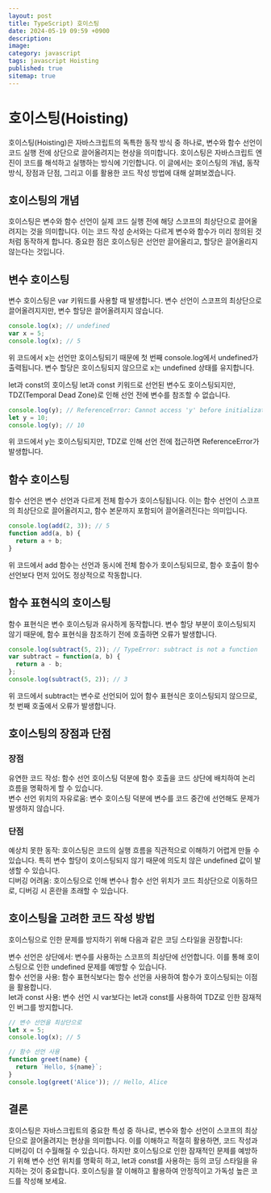 ```yaml
---
layout: post
title: TypeScript) 호이스팅
date: 2024-05-19 09:59 +0900
description: 
image: 
category: javascript
tags: javascript Hoisting
published: true
sitemap: true
---
```


# 호이스팅(Hoisting)
호이스팅(Hoisting)은 자바스크립트의 독특한 동작 방식 중 하나로, 변수와 함수 선언이 코드 실행 전에 상단으로 끌어올려지는 현상을 의미합니다. 호이스팅은 자바스크립트 엔진이 코드를 해석하고 실행하는 방식에 기인합니다. 이 글에서는 호이스팅의 개념, 동작 방식, 장점과 단점, 그리고 이를 활용한 코드 작성 방법에 대해 살펴보겠습니다.

## 호이스팅의 개념
호이스팅은 변수와 함수 선언이 실제 코드 실행 전에 해당 스코프의 최상단으로 끌어올려지는 것을 의미합니다. 이는 코드 작성 순서와는 다르게 변수와 함수가 미리 정의된 것처럼 동작하게 합니다. 중요한 점은 호이스팅은 선언만 끌어올리고, 할당은 끌어올리지 않는다는 것입니다.

## 변수 호이스팅
변수 호이스팅은 var 키워드를 사용할 때 발생합니다. 변수 선언이 스코프의 최상단으로 끌어올려지지만, 변수 할당은 끌어올려지지 않습니다.

```javascript
console.log(x); // undefined
var x = 5;
console.log(x); // 5
```
위 코드에서 x는 선언만 호이스팅되기 때문에 첫 번째 console.log에서 undefined가 출력됩니다. 변수 할당은 호이스팅되지 않으므로 x는 undefined 상태를 유지합니다.

let과 const의 호이스팅
let과 const 키워드로 선언된 변수도 호이스팅되지만, TDZ(Temporal Dead Zone)로 인해 선언 전에 변수를 참조할 수 없습니다.

```javascript
console.log(y); // ReferenceError: Cannot access 'y' before initialization
let y = 10;
console.log(y); // 10
```
위 코드에서 y는 호이스팅되지만, TDZ로 인해 선언 전에 접근하면 ReferenceError가 발생합니다.

## 함수 호이스팅
함수 선언은 변수 선언과 다르게 전체 함수가 호이스팅됩니다. 이는 함수 선언이 스코프의 최상단으로 끌어올려지고, 함수 본문까지 포함되어 끌어올려진다는 의미입니다.

```javascript
console.log(add(2, 3)); // 5
function add(a, b) {
  return a + b;
}
```
위 코드에서 add 함수는 선언과 동시에 전체 함수가 호이스팅되므로, 함수 호출이 함수 선언보다 먼저 있어도 정상적으로 작동합니다.

## 함수 표현식의 호이스팅
함수 표현식은 변수 호이스팅과 유사하게 동작합니다. 변수 할당 부분이 호이스팅되지 않기 때문에, 함수 표현식을 참조하기 전에 호출하면 오류가 발생합니다.

```javascript
console.log(subtract(5, 2)); // TypeError: subtract is not a function
var subtract = function(a, b) {
  return a - b;
};
console.log(subtract(5, 2)); // 3
```
위 코드에서 subtract는 변수로 선언되어 있어 함수 표현식은 호이스팅되지 않으므로, 첫 번째 호출에서 오류가 발생합니다.

## 호이스팅의 장점과 단점
### 장점
유연한 코드 작성: 함수 선언 호이스팅 덕분에 함수 호출을 코드 상단에 배치하여 논리 흐름을 명확하게 할 수 있습니다.</br>
변수 선언 위치의 자유로움: 변수 호이스팅 덕분에 변수를 코드 중간에 선언해도 문제가 발생하지 않습니다.</br>
### 단점
예상치 못한 동작: 호이스팅은 코드의 실행 흐름을 직관적으로 이해하기 어렵게 만들 수 있습니다. 특히 변수 할당이 호이스팅되지 않기 때문에 의도치 않은 undefined 값이 발생할 수 있습니다.</br>
디버깅 어려움: 호이스팅으로 인해 변수나 함수 선언 위치가 코드 최상단으로 이동하므로, 디버깅 시 혼란을 초래할 수 있습니다.</br>
## 호이스팅을 고려한 코드 작성 방법
호이스팅으로 인한 문제를 방지하기 위해 다음과 같은 코딩 스타일을 권장합니다:

변수 선언은 상단에서: 변수를 사용하는 스코프의 최상단에 선언합니다. 이를 통해 호이스팅으로 인한 undefined 문제를 예방할 수 있습니다.</br>
함수 선언을 사용: 함수 표현식보다는 함수 선언을 사용하여 함수가 호이스팅되는 이점을 활용합니다.</br>
let과 const 사용: 변수 선언 시 var보다는 let과 const를 사용하여 TDZ로 인한 잠재적인 버그를 방지합니다.</br>
```javascript
// 변수 선언을 최상단으로
let x = 5;
console.log(x); // 5

// 함수 선언 사용
function greet(name) {
  return `Hello, ${name}`;
}
console.log(greet('Alice')); // Hello, Alice
```
## 결론
호이스팅은 자바스크립트의 중요한 특성 중 하나로, 변수와 함수 선언이 스코프의 최상단으로 끌어올려지는 현상을 의미합니다. 이를 이해하고 적절히 활용하면, 코드 작성과 디버깅이 더 수월해질 수 있습니다. 하지만 호이스팅으로 인한 잠재적인 문제를 예방하기 위해 변수 선언 위치를 명확히 하고, let과 const를 사용하는 등의 코딩 스타일을 유지하는 것이 중요합니다. 호이스팅을 잘 이해하고 활용하여 안정적이고 가독성 높은 코드를 작성해 보세요.






